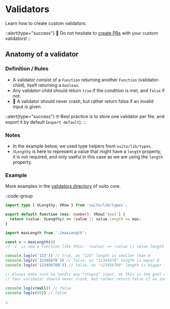 # Validators

Learn how to create custom validators.

::alert{type="success"}
  🙂 Do not hesitate to [create PRs](https://github.com/mathix420/vuito/fork) with your custom validators!
::

## Anatomy of a validator

### Definition / Rules
- A validator consist of a `Function` returning another `Function` (validator-child), itself returning a `boolean`.
- Any validator-child should return `true` if the condition is met, and `false` if not.
- 🚨 A validator should never crash, but rather return false if an invalid input is given.

::alert{type="success"}
  🤓 Best practice is to store one validator per file, and export it by default (`export default`).
::

### Notes

- In the example below, we used type helpers from `vuito/lib/types`.
- `VLengthy` is here to represent a value that might have a `length` property, it is not required, and only useful in this case as we are using the `length` property.

### Example

More examples in the [validators directory](https://github.com/mathix420/vuito/tree/master/packages/vuito/src/validators) of vuito core.

::code-group

```ts [maxLength.ts]
import type { VLengthy, VRow } from 'vuito/lib/types';

export default function (max: number): VRow['test'] {
  return (value: VLengthy) => !value || value.length <= max;
}
```

```ts [Testing]
import maxLength from './maxLength';

const v = maxLength(8)
// `v` is now a function like this: `(value) => !value || value.length <= 8`

console.log(v('123')) // true, as "123" length is smaller than 8
console.log(v('12345678')) // false, as "12345678" length is equal 8
console.log(v('123456789')) // false, as "123456789" length is bigger than 8

// Always make sure to handle any "stupid" input, as this is the goal of a validation library.
// Your validator should never crash, but rather return false if an invalid input is given.

console.log(v(null)) // false
console.log(v(99)) // false
```

::